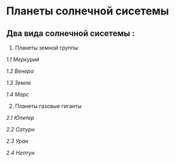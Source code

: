 # Планеты солнечной сисетемы #

## Два вида солнечной сисетемы :

1. Планеты земной группы

*1.1 Меркурий*

*1.2 Венера*

*1.3 Земля*

*1.4 Марс*

2. Планеты газовые гиганты 

*2.1 Юпитер*

*2.2 Сатурн*

*2.3 Уран*

*2.4 Нептун*